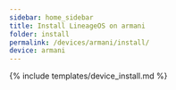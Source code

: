 ```yaml
---
sidebar: home_sidebar
title: Install LineageOS on armani
folder: install
permalink: /devices/armani/install/
device: armani
---
```

{% include templates/device_install.md %}
